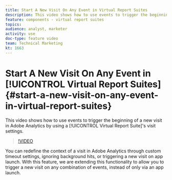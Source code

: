 ```yaml
---
title: Start A New Visit On Any Event in Virtual Report Suites
description: This video shows how to use events to trigger the beginning of a new visit in Adobe Analytics by using a Virtual Report Suite's visit settings.
feature: components - virtual report suites
topics: 
audience: analyst, marketer
activity: use
doc-type: feature video
team: Technical Marketing
kt: 1663
---
```


# Start A New Visit On Any Event in [!UICONTROL Virtual Report Suites] {#start-a-new-visit-on-any-event-in-virtual-report-suites}

This video shows how to use events to trigger the beginning of a new visit in Adobe Analytics by using a [!UICONTROL Virtual Report Suite]'s visit settings.

>[!VIDEO](https://video.tv.adobe.com/v/23129/?quality=12)

You can redefine the context of a visit in Adobe Analytics through custom timeout settings, ignoring background hits, or triggering a new visit on app launch. With this feature, we are extending this functionality to allow you to trigger a new visit on any combination of events, instead of only via an app launch.
